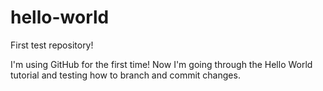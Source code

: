 # hello-world
First test repository!

I'm using GitHub for the first time! Now I'm going through the Hello World tutorial and testing how to branch and commit changes.
